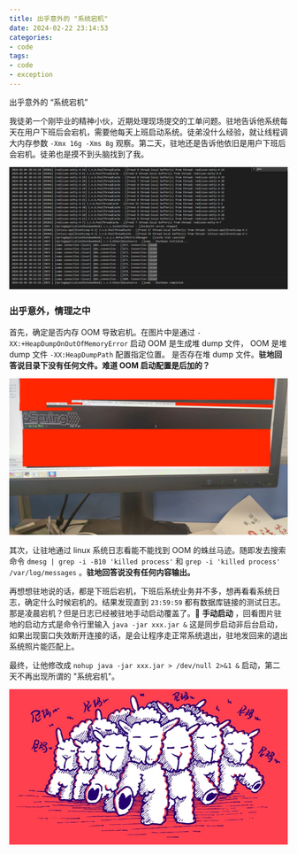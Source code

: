 ```yaml
---
title: 出乎意外的 "系统宕机"
date: 2024-02-22 23:14:53
categories:
- code
tags:
- code
- exception
---
```

出乎意外的 “系统宕机”

我徒弟一个刚毕业的精神小伙，近期处理现场提交的工单问题。驻地告诉他系统每天在用户下班后会宕机，需要他每天上班启动系统。徒弟没什么经验，就让线程调大内存参数 `-Xmx 16g -Xms 8g` 观察。第二天，驻地还是告诉他依旧是用户下班后会宕机。徒弟也是摸不到头脑找到了我。

![](images/2024/notinmind_systemexit/3641708614410_.pic.jpg)

### 出乎意外，情理之中

首先，确定是否内存 OOM 导致宕机。在图片中是通过 `-XX:+HeapDumpOnOutOfMemoryError` 启动 OOM 是生成堆 dump 文件， OOM 是堆 dump 文件 `-XX:HeapDumpPath` 配置指定位置。 是否存在堆 dump 文件。**驻地回答说目录下没有任何文件。难道 OOM 启动配置是后加的？**

![](images/2024/notinmind_systemexit/cocall61708612842881.jpg)

其次，让驻地通过 linux 系统日志看能不能找到 OOM 的蛛丝马迹。随即发去搜索命令 `dmesg | grep -i -B10 'killed process'` 和 `grep -i 'killed process' /var/log/messages` 。**驻地回答说没有任何内容输出。**

再想想驻地说的话，都是下班后宕机，下班后系统业务并不多，想再看看系统日志，确定什么时候宕机的。结果发现直到 `23:59:59` 都有数据库链接的测试日志。那是凌晨宕机？但是日志已经被驻地手动启动覆盖了。:star2: **手动启动** ，回看图片驻地的启动方式是命令行里输入 `java -jar xxx.jar &` 这是同步启动非后台启动，如果出现窗口失效断开连接的话，是会让程序走正常系统退出，驻地发回来的退出系统照片能匹配上。

最终，让他修改成 `nohup java -jar xxx.jar > /dev/null 2>&1 &` 启动，第二天不再出现所谓的 "系统宕机"。

![](images/2024/notinmind_systemexit/12.png)